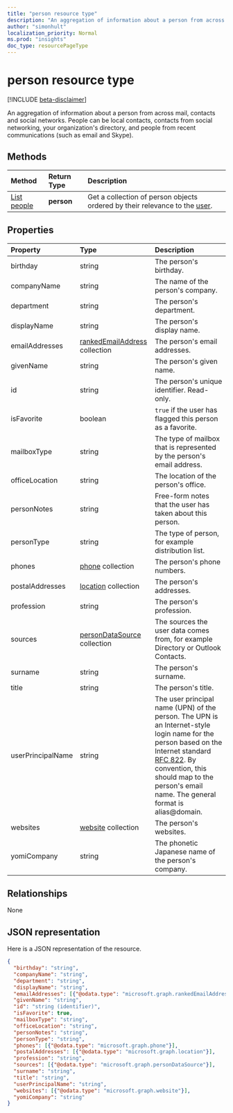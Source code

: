 ```yaml
---
title: "person resource type"
description: "An aggregation of information about a person from across mail, contacts and social networks. People can be local contacts, contacts from social networking, your organization's directory, and people from recent communications (such as email and Skype)."
author: "simonhult"
localization_priority: Normal
ms.prod: "insights"
doc_type: resourcePageType
---
```


# person resource type

[!INCLUDE [beta-disclaimer](../../includes/beta-disclaimer.md)]

An aggregation of information about a person from across mail, contacts and social networks. People can be local contacts, contacts from social networking, your organization's directory, and people from recent communications (such as email and Skype).

## Methods

| Method | Return Type | Description |
|:---------------|:--------|:----------|
|[List people](../api/user-list-people.md) | **person** |Get a collection of person objects ordered by their relevance to the [user](../resources/user.md).|

## Properties

| Property | Type | Description |
|:---------------|:--------|:----------|
|birthday|string|The person's birthday.|
|companyName|string|The name of the person's company.|
|department|string|The person's department.|
|displayName|string|The person's display name.|
|emailAddresses|[rankedEmailAddress](rankedemailaddress.md) collection|The person's email addresses.|
|givenName|string|The person's given name.|
|id|string|The person's unique identifier. Read-only.|
|isFavorite|boolean|`true` if the user has flagged this person as a favorite.|
|mailboxType|string|The type of mailbox that is represented by the person's email address.|
|officeLocation|string|The location of the person's office.|
|personNotes|string|Free-form notes that the user has taken about this person.|
|personType|string|The type of person, for example distribution list.|
|phones|[phone](phone.md) collection|The person's phone numbers.|
|postalAddresses|[location](location.md) collection|The person's addresses.|
|profession|string|The person's profession.|
|sources|[personDataSource](persondatasource.md) collection|The sources the user data comes from, for example Directory or Outlook Contacts.|
|surname|string|The person's surname.|
|title|string|The person's title.|
|userPrincipalName|string|The user principal name (UPN) of the person. The UPN is an Internet-style login name for the person based on the Internet standard [RFC 822](https://www.ietf.org/rfc/rfc0822.txt). By convention, this should map to the person's email name. The general format is alias@domain.|
|websites|[website](website.md) collection|The person's websites.|
|yomiCompany|string|The phonetic Japanese name of the person's company.|

## Relationships

None

## JSON representation

Here is a JSON representation of the resource.

<!-- {
  "blockType": "resource",
  "optionalProperties": [

  ],
  "@odata.type": "microsoft.graph.person"
}-->

```json
{
  "birthday": "string",
  "companyName": "string",
  "department": "string",
  "displayName": "string",
  "emailAddresses": [{"@odata.type": "microsoft.graph.rankedEmailAddress"}],
  "givenName": "string",
  "id": "string (identifier)",
  "isFavorite": true,
  "mailboxType": "string",
  "officeLocation": "string",
  "personNotes": "string",
  "personType": "string",
  "phones": [{"@odata.type": "microsoft.graph.phone"}],
  "postalAddresses": [{"@odata.type": "microsoft.graph.location"}],
  "profession": "string",
  "sources": [{"@odata.type": "microsoft.graph.personDataSource"}],
  "surname": "string",
  "title": "string",
  "userPrincipalName": "string",
  "websites": [{"@odata.type": "microsoft.graph.website"}],
  "yomiCompany": "string"
}

```

<!-- uuid: 8fcb5dbc-d5aa-4681-8e31-b001d5168d79
2015-10-25 14:57:30 UTC -->
<!--
{
  "type": "#page.annotation",
  "description": "person resource",
  "keywords": "",
  "section": "documentation",
  "tocPath": "",
  "suppressions": []
}
-->
